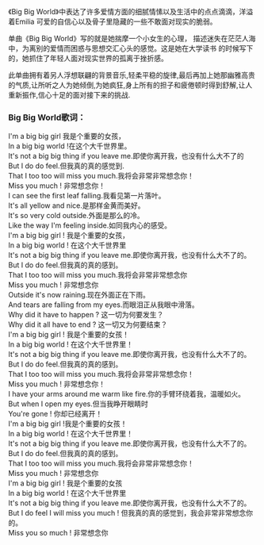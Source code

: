 

  
《Big Big World》中表达了许多爱情方面的细腻情愫以及生活中的点点滴滴，洋溢着Emilia 可爱的自信心以及骨子里隐藏的一些不敢面对现实的脆弱。

单曲《Big Big World》写的就是她揣摩一个小女生的心理， 描述迷失在茫茫人海中，为离别的爱情而困惑与思想交汇心头的感觉。这是她在大学读书
的时候写下的，她抓住了年轻人面对现实世界的孤离于挫折感。

此单曲拥有着另人浮想联翩的背景音乐,轻柔平稳的旋律,最后再加上她那幽雅高贵的气质,让所听之人为她倾倒,为她疯狂,身上所有的担子和疲倦顿时得到舒解,让人重新振作,信心十足的面对接下来的挑战.

### Big Big World歌词：

I'm a big big girl 我是个重要的女孩，  
In a big big world !在这个大千世界里。  
It's not a big big thing if you leave me.即使你离开我，也没有什么大不了的  
But I do do feel.但我真的真的感觉到.  
That I too too will miss you much.我将会非常非常想念你！  
Miss you much ! 非常想念你！  
I can see the first leaf falling.我看见第一片落叶。  
It's all yellow and nice.是那样金黄而美好。  
It's so very cold outside.外面是那么的冷。  
Like the way I'm feeling inside.如同我内心的感受。  
I'm a big big girl ! 我是个重要的女孩，  
In a big big world ! 在这个大千世界里  
It's not a big big thing if you leave me.即使你离开我，也没有什么大不了的。  
But I do do feel.但我真的真的感到。  
That I too too will miss you much.我将会非常非常想念你  
Miss you much ! 非常想念你  
Outside it's now raining.现在外面正在下雨。  
And tears are falling from my eyes.而眼泪正从我眼中滑落。  
Why did it have to happen ? 这一切为何要发生？  
Why did it all have to end ? 这一切又为何要结束？  
I'm a big big girl ! 我是个重要的女孩！  
In a big big world ! 在这个大千世界里！  
It's not a big big thing if you leave me.即使你离开我，也没有什么大不了的。  
But I do do feel.但我真的真的感到。  
That I too too will miss you much.我将会非常非常想念你！  
Miss you much ! 非常想念你！  
I have your arms around me warm like fire.你的手臂环绕着我，温暖如火。  
But when I open my eyes.但当我睁开眼睛时  
You're gone ! 你却已经离开！  
I'm a big big girl !我是个重要的女孩！  
In a big big world ! 在这个大千世界里！  
It's not a big big thing if you leave me.即使你离开我，也没有什么大不了的。  
But I do do feel.但我真的真的感到。  
That I too too will miss you much.我将会非常非常想念你！  
Miss you much ! 非常想念你  
I'm a big big girl ! 我是个重要的女孩  
In a big big world ! 在这个大千世界里  
It's not a big big thing if you leave me.即使你离开我，也没有什么大不了的。  
But I do feel I will miss you much ! 但我真的真的感觉到，我会非常非常想念你的。  
Miss you so much ! 非常想念你

